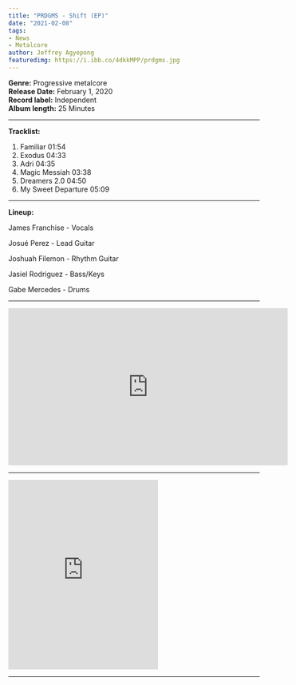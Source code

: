 ```yaml
---
title: "PRDGMS - Shift (EP)"
date: "2021-02-08"
tags:
- News
- Metalcore
author: Jeffrey Agyepong
featuredimg: https://i.ibb.co/4dkkMPP/prdgms.jpg
---
```


**Genre:** Progressive metalcore <br>
**Release Date:** February 1, 2020<br>
**Record label:** Independent<br>
**Album length:** 25 Minutes 


* * *
**Tracklist:**

1. Familiar 01:54
2. Exodus 04:33
3. Adri 04:35
4. Magic Messiah 03:38
5. Dreamers 2.0 04:50
6. My Sweet Departure 05:09

<hr>

**Lineup:**

James Franchise - Vocals

Josué Perez - Lead Guitar

 Joshuah Filemon - Rhythm Guitar

Jasiel Rodriguez - Bass/Keys 

Gabe Mercedes - Drums

***

<div class="video-container"><iframe src="https://www.youtube.com/embed/https://youtube.com/playlist?list=PLkeGp8-QZlQj-pHAxXMpoS4Seo6IC56Lw" width="560" height="315" frameborder="0"></iframe></div>

<hr>

<iframe src="https://open.spotify.com/embed/album/3wGiNAfb4UEeOw3xf3nfeK" width="300" height="380" frameborder="0" allowtransparency="true" allow="encrypted-media"></iframe>

<hr>